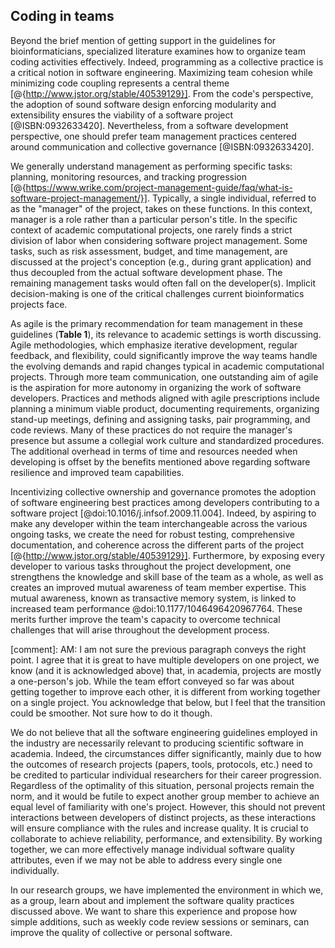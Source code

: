 ## Coding in teams #

Beyond the brief mention of getting support in the guidelines for bioinformaticians, specialized literature examines how to organize team coding activities effectively.
Indeed, programming as a collective practice is a critical notion in software engineering.
Maximizing team cohesion while minimizing code coupling represents a central theme  [@{http://www.jstor.org/stable/40539129}].
From the code's perspective, the adoption of sound software design enforcing modularity and extensibility ensures the viability of a software project [@ISBN:0932633420].
Nevertheless, from a software development perspective, one should prefer team management practices centered around communication and collective governance [@ISBN:0932633420].

We generally understand management as performing specific tasks: planning, monitoring resources, and tracking progression [@{https://www.wrike.com/project-management-guide/faq/what-is-software-project-management/}].
Typically, a single individual, referred to as the "manager" of the project, takes on these functions. In this context, manager is a role rather than a particular person's title.
In the specific context of academic computational projects, one rarely finds a strict division of labor when considering software project management.
Some tasks, such as risk assessment, budget, and time management, are discussed at the project's conception (e.g., during grant application) and thus decoupled from the actual software development phase.
The remaining management tasks would often fall on the developer(s). Implicit decision-making is one of the critical challenges current bioinformatics projects face.

As agile is the primary recommendation for team management in these guidelines (**Table 1**), its relevance to academic settings is worth discussing. Agile methodologies, which emphasize iterative development, regular feedback, and flexibility, could significantly improve the way teams handle the evolving demands and rapid changes typical in academic computational projects. Through more team communication, one outstanding aim of agile is the aspiration for more autonomy in organizing the work of software developers.
Practices and methods aligned with agile prescriptions include planning a minimum viable product, documenting requirements, organizing stand-up meetings, defining and assigning tasks, pair programming, and code reviews.
Many of these practices do not require the manager's presence but assume a collegial work culture and standardized procedures.
The additional overhead in terms of time and resources needed when developing is offset by the benefits mentioned above regarding software resilience and improved team capabilities.

Incentivizing collective ownership and governance promotes the adoption of software engineering best practices among developers contributing to a software project [@doi:10.1016/j.infsof.2009.11.004].
Indeed, by aspiring to make any developer within the team interchangeable across the various ongoing tasks, we create the need for robust testing, comprehensive documentation, and coherence across the different parts of the project [@{http://www.jstor.org/stable/40539129}].
Furthermore, by exposing every developer to various tasks throughout the project development, one strengthens the knowledge and skill base of the team as a whole, as well as creates an improved mutual awareness of team member expertise.
This mutual awareness, known as transactive memory system, is linked to increased team performance @doi:10.1177/1046496420967764.
These merits further improve the team's capacity to overcome technical challenges that will arise throughout the development process.

[comment]: AM: I am not sure the previous paragraph conveys the right point. I agree that it is great to have multiple developers on one project, we know (and it is acknowledged above) that, in academia, projects are mostly a one-person's job. While the team effort conveyed so far was about getting together to improve each other, it is different from working together on a single project. You acknowledge that below, but I feel that the transition could be smoother. Not sure how to do it though.

We do not believe that all the software engineering guidelines employed in the industry are necessarily relevant to producing scientific software in academia.
Indeed, the circumstances differ significantly, mainly due to how the outcomes of research projects (papers, tools, protocols, etc.) need to be credited to particular individual researchers for their career progression.
Regardless of the optimality of this situation, personal projects remain the norm, and it would be futile to expect another group member to achieve an equal level of familiarity with one's project.
However, this should not prevent interactions between developers of distinct projects, as these interactions will ensure compliance with the rules and increase quality.
It is crucial to collaborate to achieve reliability, performance, and extensibility. By working together, we can more effectively manage individual software quality attributes, even if we may not be able to address every single one individually.

In our research groups, we have implemented the environment in which we, as a group, learn about and implement the software quality practices discussed above.
We want to share this experience and propose how simple additions, such as weekly code review sessions or seminars, can improve the quality of collective or personal software.
